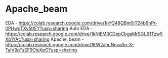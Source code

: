 # Apache_beam
EDA - https://colab.research.google.com/drive/1nYQ48QBm0tT24b9nPr-0PHwgTXv5ttEY?usp=sharing
Auto EDA - https://colab.research.google.com/drive/1kNiEM3CDepCbgaMrSGl_91Tzw5Xb1YAc?usp=sharing
Apache_beam - https://colab.research.google.com/drive/1KW2ahoNnva0p-X-TalV9pTsEF9OleXpO?usp=sharing
